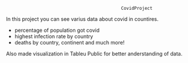                                                 CovidProject
                                                                      
In this project you can see varius data about covid in countires.

  - percentage of population got covid
  - highest infection rate by country
  - deaths by country, continent and much more!

Also made visualization in Tableu Public for better anderstanding of data.
